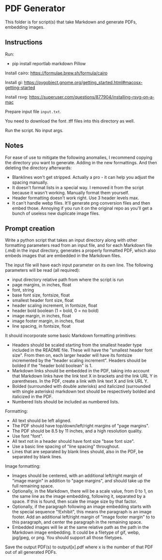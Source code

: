 # PDF Generator

This folder is for script(s) that take Markdown and generate PDFs, embedding images.

## Instructions

Run:
- pip install reportlab markdown Pillow

Install cairo: https://formulae.brew.sh/formula/cairo

Install gi: https://pygobject.gnome.org/getting_started.html#macosx-getting-started

Install rsvg: https://superuser.com/questions/877904/installing-rsvg-on-a-mac

Prepare input file `input.txt`.

You need to download the font .tff files into this directory as well.

Run the script. No input args.

## Notes

For ease of use to mitigate the following anomalies, I recommend copying the directory you want to generate. Adding in the new formattings. And then deleting the directory afterwards:
- Blanklines won't get stripped. Actually a pro - it can help you adjust the spacing manually.
- It doesn't format lists in a special way. I removed it from the script because it wasn't working. Manually format them yourself.
- Header formatting doesn't work right. Use 3 header levels max.
- It can't handle webp files. It'll generate png conversion files and then embed those. Annoying if you run it on the original repo as you'll get a bunch of useless new duplicate image files.

## Prompt creation

Write a python script that takes an input directory along with other formatting parameters read from an input file, and for each Markdown file (.md) in the input directory, generates a properly formatted PDF, which also embeds images that are embedded in the Markdown files.

The input file will have each input parameter on its own line. The following parameters will be read (all required):
- input directory relative path from where the script is run
- page margins, in inches, float
- font, string
- base font size, fontsize, float
- smallest header font size, float
- header scaling increment, in fontsize, float
- header bold boolean (1 = bold, 0 = no bold)
- image margin, in inches, float
- image footer margin, in inches, float
- line spacing, in fontsize, float

It should incorporate some basic Markdown formatting primitives:
- Headers should be scaled starting from the smallest header type included in the README file. These will have the "smallest header font size". From then on, each larger header will have its fontsize incremented by the "header scaling increment". Headers should be bolded if the "header bold boolean" is 1.
- Markdown links should be embedded in the PDF, taking into account that Markdown links have the link text X in brackets and the link URL Y in parentheses. In the PDF, create a link with link text X and link URL Y.
- Bolded (surrounded with double asterisks) and italicized (surrounded with single asterisks) markdown text should be respectively bolded and italicized in the PDF.
- Numbered lists should be included as numbered lists.

Formatting:
- All text should be left aligned.
- The PDF should have top/down/left/right margins of "page margins".
- The PDF should be 8.5 by 11 inches, and a high resolution quality.
- Use font "font".
- All text not in a header should have font size "base font size".
- Use a basic line spacing of "line spacing" throughout.
- Lines that are separated by blank lines should, also in the PDF, be separated by blank lines.

Image formatting:
- Images should be centered, with an additional left/right margin of "image margin" in addition to "page margins", and should take up the full remaining space.
- Optionally, in the Markdown, there will be a scale value, from 0 to 1, on the same line as the image embedding, following it, separated by a space. If this is found, then scale the image size by that factor.
- Optionally, if the paragraph following an image embedding starts with the special sequence "!Exhibit", this means the paragraph is an image footer. Add an additional left/right margin of "image footer margin" to to this paragraph, and center the paragraph in the remaining space.
- Embedded images will lie at the same relative path as the path in the Markdown image embedding. It could be a filetype of gif, webp, jpg/jpeg, or png. You should support all those filetypes.

Save the output PDF(s) to output[x].pdf where x is the number of that PDF out of all generated PDFs.